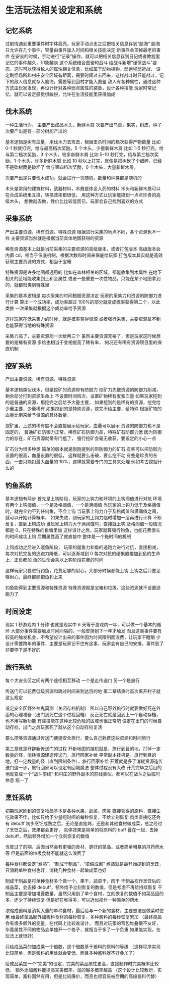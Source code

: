 # 生活玩法相关设定和系统

## 记忆系统

过剧情遇到重要事件时字体高亮，玩家手动点击之后把相关信息存到“脑海”
脑海只允许存几个事件，容量由事件加入时间和相关技能决定
新事件会顶掉最老的事件
在安全的时候，手动进行“记录”操作，就可以把相关信息存到日记或者教程里
记忆的事件越久，印象越淡
这个系统结合图鉴和战斗
给战斗新增“谨慎战斗”姿态，这时可以获得敌人的属性相关信息，比如属于动物植物，弱远程弱近战，
设定刷怪场所和村庄安全区域有距离，需要时间过去回来，这样战斗时只能战斗，记下的敌人信息就存入脑海，需要等到回村才能入图鉴
敌人有各种属性，通过这种方式由玩家发现，再设计针对各种弱点属性的装备，设计各种技能
玩家时常记忆，就可以设定感觉很敏锐，允许在生活技能里获得加成

## 伐木系统

一种生活行为，
主要产出成品木头，新鲜木屑
次要产出鸟巢，果实，树皮，种子
次要产出是有一部分树能产出的

基本逻辑是树有血量，用伐木力去攻击，根据击杀时间的档次获得产物数量
比如 0-1 秒就打完，给与最高档次奖励，5 个木头，少量新鲜木屑
比如 1-5 秒打完，给与第二档次奖励，3 个木头，较多新鲜木屑
比如 5-10 秒打完，给与第三档次奖励，1 个木头，许多新鲜木屑
比如 10 秒以上打完，就像是把树砍了个细碎，已经不是砍树而是破坏了
给与第四档次奖励，0 个木头，大量新鲜木屑，

次要产出是只要伐木成功，就会进行一次随机，数量和种类都是随机的

木头是常用的建筑材料，武器材料，木屑是炼金入药的材料
木头和新鲜木屑可以在合成系统里互换，转换效率都很低，
用这种方式让玩家能搞到一点点珍贵的高级木头，
想做就去做，性价比比较低而已，玩家会自己找到喜欢的方式

## 采集系统

产出主要资源，稀有资源，特殊资源
根据进行采集的地点不同，各个资源也不一样
主要资源当然就是根据当前具体地图获得的资源

稀有资源基本上就是当前采集的主要资源的高级版本，或者打包版本
高级版本会内置 cd，相当于保底机制，根据次数和时间来保底给玩家
打包版本其实就是高效获取主要资源的方式，相当于宝箱

特殊资源是许多地图都通用的
比如在森林相关的区域，都能收集到木属性
在地下相关的区域能收集到土和金属性
或者一些重要一次性物品，只能在某个地图拿到的，就都归类到特殊里

采集的基本逻辑是
每次采集的时间根据资源决定
玩家的采集力和资源的防御力进行计算
算出一个成功率，成功率超过 100%的部分就变成概率获得第二个，以此类推
一次采集就根据这个成功率给予资源

这样玩家在低采集力的时候，就是概率获得资源
或者强行采集，主要资源拿不到也能获得当地的特殊资源

采集力高了，主要资源能一次给两三个
虽然主要资源充裕了，但是玩家这时候想要的是稀有资源
多给也相当于变相提高了稀有率，
何况还有稀有资源项目里的保底机制

## 挖矿系统

产出主要资源，稀有资源，特殊资源

基本逻辑类似伐木，但是挖矿的资源带有防御力
挖矿力先被资源的防御力削减，剩余部分打到资源生命上
不设置时间档次，设置矿物稀有度和血量
如果玩家挖到的是普通的资源，那挖完之后给予大量主要，
如果挖到的是稀有的资源，挖完给少量主要，少量稀有
如果挖到的是特殊资源，挖完不给主要，给特殊
根据矿物的血量比例来给予资源的具体数量，

挖矿里，上述的稀有度不会直接展示给玩家，血量可以展示
资源的防御力也不是固定的，
普通矿石防御力正常，稀有矿石防御力高，特殊矿石防御力低
因为防御力的存在，矿石资源就带有门槛了，
强行挖矿会毫无收获，要设定的小心一点

矿石分为很多种类
简单的版本就是刚刚提到的带防御力的矿石
有些可以把防御力设置的很高，血量设置的很低，
这样就要么击破，要么挖不动
有些是珍贵的东西，一击只能扣最大血量的 10%，这样就需要专门的工具来处理
例如考古挖掘什么的

## 钓鱼系统

基本逻辑有两步
首先是上钩阶段，玩家的上钩力和环境的上钩阈值进行对抗
环境有两个上钩阈值，一个是及格阈值，一个是满阈值
当玩家的上钩力低于及格阈值时，就完全钓不到任何鱼，不会上钩
当玩家上钩力介于及格阈值和满阈值之间，就可以开始计算概率，
如果失败，则玩家的上钩力临时增加一层再进行计算
不断反复，直到上钩成功
当玩家上钩力大于满阈值时，直接就上钩
及格阈值一般情况都是 0，只在特殊的鱼塘里加
这样设计之后，玩家就算强行钓鱼，也能花费很长的时间成功上钩
后期属性高了就直接中
整体是一个拖时间的机制

上钩成功之后进入遛鱼阶段，
玩家的遛鱼力和鱼的逃跑力进行对抗，直接相减，每次对抗完鱼的逃跑力降低，可以逐渐减到 0
每次对抗的结果直接加到鱼的生命上，正负都加
鱼的生命会乘以上钩阶段花费的时间

这样玩家只要进行钓鱼，花费足够的耐心，大部分时候都能上钩
上钩之后只要足够耐心，最终都能把鱼钓上来

钓鱼能得到主要资源和特殊资源
特殊资源就是宝箱和垃圾，这些资源就不设置逃跑力了

## 时间设定

现实 1 秒游戏内 1 分钟
也就是现实中 6 天等于游戏内一年，可以做一个基本的循环
大部分事件需要触发时间间隔的，一般安排到下一年才触发
而且这类事件要有较高的触发机会，不希望设计出来的事件因为时间限制而浪费，让玩家干瞪眼
少设计需要跨年的事件，主要是玩家记不住有这事，玩家会有自己的安排，事件到了非要停下是不好的

## 旅行系统

每个大安全区之间有两个途径相互移动
一个是走传送门
另一个是旅行

传送门可以花费低级资源和跳过时间来到达目的地
第二章结束时首次离开村子就这么规定

设定安全区野外神鬼莫测（关闭存档机制）
所以自己野外旅行时就要做好死在外面的心理准备（出门到死亡这个过程回档）
反正死亡就是回到上一个自动存档，也不用写新功能
有些技能在这种比较危险的区域也很正常吧
设定在出门的时候自动存档，出门之后玩家死了就从这个自动存档复活

要么攒够资源通过传送门便捷安全旅行，要么自己耗费这些资源和时间旅行

第三章就是开辟新传送门的过程
开新地图的挂机就是，旅行到目的地，打掉一定数量的怪，消耗资源建造传送门，旅行回家补给
平常副本挂机是，旅行到目的地，打一定数量的怪（直到限制条件），旅行回家补给
开荒就是多了消耗资源造传送门这一步，旅行回家可以设定有回城魔法
整体过程没有大改
开荒完毕之后目的地就变成一个“战斗前线”
和村庄的野外副本的前线类似，都可以在战斗之后临时休息
统一了

## 烹饪系统

初期玩家刷到的恢复物品基本是各种水果，蔬菜，肉类
直接获得的原料，直接生吃效果不佳，比如只给予少量短时间的每秒恢复，不给立刻恢复
肉类直接吃还会有 debuff
初步烹饪成熟之后，无论是直接烤，还是和其他食材做成菜，总之经过了烹饪之后，效果都会更好，
具体效果是简单的将原料的 buff 叠在一起，去掉 debuff，然后额外增加一个立刻恢复的数值

当度过了前期，后面当然会有更强的食材，更好的菜品，或者简单粗暴的丹药药水等
但是前面的垃圾食材不能就这么浪费了

每种食材都设定“煮熟”，“制成干制品”，“浓缩成酱”
煮熟就是最开始提到的烹饪，只消耗单种食材也好，消耗几种食材一起做成菜也好

制成干制品是将单种食材多个做一个，果干，蔬菜干，肉干
干制品视作烹饪后的成品菜，会去掉 debuff，额外给予立刻恢复的数值，但是考虑不再给持续恢复
干制品主要是增加堆叠数量，虽然只用到了单个食材，立刻恢复的数值不如菜品回的多，还少了持续恢复
但是好在堆得多，可以近似视作一种简单的药水

浓缩成酱料是消耗大量的单种食材，最后给与一个新的食材，主要想法是做菜时使用
给最终菜品额外加酱料食材的每秒恢复，多种酱料的每秒恢复累加
（最终菜品会有很多额外的变量，在代码上比较难设计，
而且对玩家的背包堆叠很不友好，毕竟属性不同的物品会单独开一个格子，就相当于多了一个负重
如果能实现，在玩法上就很好）

只给成品菜的加成乘一个倍数，这个倍数基于酱料的原料的等级
（这样程序实现比较简单，但是酱料的用处就会变低，而且多种酱料就不好叠加了）

给成品菜加一个“完美”的设定，完美的菜品属性更高，直接制作时完美概率比较低，
额外添加酱料能提高完美概率，加的越多概率越高
（这个设计比较敷衍，实现简单，酱料固然有用，但是比较廉价，而且也很容易被后期的高级酱料代替）
